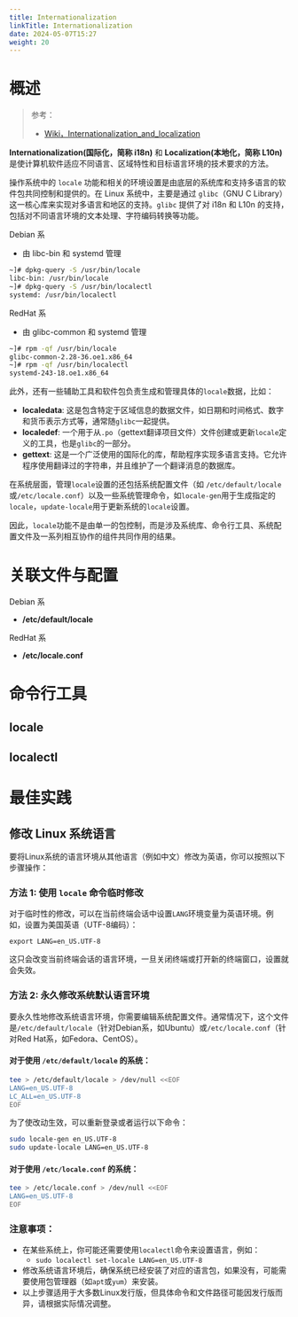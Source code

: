 ```yaml
---
title: Internationalization
linkTitle: Internationalization
date: 2024-05-07T15:27
weight: 20
---
```


# 概述

> 参考：
>
> - [Wiki，Internationalization_and_localization](https://en.wikipedia.org/wiki/Internationalization_and_localization)

**Internationalization(国际化，简称 i18n)** 和 **Localization(本地化，简称 L10n)** 是使计算机软件适应不同语言、区域特性和目标语言环境的技术要求的方法。

操作系统中的 `locale` 功能和相关的环境设置是由底层的系统库和支持多语言的软件包共同控制和提供的。在 Linux 系统中，主要是通过 `glibc`（GNU C Library）这一核心库来实现对多语言和地区的支持。`glibc` 提供了对 i18n 和 L10n 的支持，包括对不同语言环境的文本处理、字符编码转换等功能。

Debian 系

- 由 libc-bin 和 systemd 管理

```bash
~]# dpkg-query -S /usr/bin/locale
libc-bin: /usr/bin/locale
~]# dpkg-query -S /usr/bin/localectl 
systemd: /usr/bin/localectl
```

RedHat 系

- 由 glibc-common 和 systemd 管理

```bash
~]# rpm -qf /usr/bin/locale
glibc-common-2.28-36.oe1.x86_64
~]# rpm -qf /usr/bin/localectl 
systemd-243-18.oe1.x86_64
```

此外，还有一些辅助工具和软件包负责生成和管理具体的`locale`数据，比如：

- **localedata**: 这是包含特定于区域信息的数据文件，如日期和时间格式、数字和货币表示方式等，通常随`glibc`一起提供。
- **localedef**: 一个用于从`.po`（gettext翻译项目文件）文件创建或更新`locale`定义的工具，也是`glibc`的一部分。
- **gettext**: 这是一个广泛使用的国际化的库，帮助程序实现多语言支持。它允许程序使用翻译过的字符串，并且维护了一个翻译消息的数据库。

在系统层面，管理`locale`设置的还包括系统配置文件（如 `/etc/default/locale`或`/etc/locale.conf`）以及一些系统管理命令，如`locale-gen`用于生成指定的`locale`，`update-locale`用于更新系统的`locale`设置。

因此，`locale`功能不是由单一的包控制，而是涉及系统库、命令行工具、系统配置文件及一系列相互协作的组件共同作用的结果。

# 关联文件与配置

Debian 系

- **/etc/default/locale**

RedHat 系

- **/etc/locale.conf**

# 命令行工具


## locale


## localectl


# 最佳实践

## 修改 Linux 系统语言

要将Linux系统的语言环境从其他语言（例如中文）修改为英语，你可以按照以下步骤操作：

### 方法 1: 使用 `locale` 命令临时修改

对于临时性的修改，可以在当前终端会话中设置`LANG`环境变量为英语环境。例如，设置为美国英语（UTF-8编码）：

`export LANG=en_US.UTF-8`

这只会改变当前终端会话的语言环境，一旦关闭终端或打开新的终端窗口，设置就会失效。

### 方法 2: 永久修改系统默认语言环境

要永久性地修改系统语言环境，你需要编辑系统配置文件。通常情况下，这个文件是`/etc/default/locale`（针对Debian系，如Ubuntu）或`/etc/locale.conf`（针对Red Hat系，如Fedora、CentOS）。

#### 对于使用 `/etc/default/locale` 的系统：

```bash
tee > /etc/default/locale > /dev/null <<EOF
LANG=en_US.UTF-8
LC_ALL=en_US.UTF-8
EOF
```

为了使改动生效，可以重新登录或者运行以下命令：

```bash
sudo locale-gen en_US.UTF-8
sudo update-locale LANG=en_US.UTF-8
```

#### 对于使用 `/etc/locale.conf` 的系统：

```bash
tee > /etc/locale.conf > /dev/null <<EOF
LANG=en_US.UTF-8
EOF
```

### 注意事项：

- 在某些系统上，你可能还需要使用`localectl`命令来设置语言，例如：
  - `sudo localectl set-locale LANG=en_US.UTF-8`
- 修改系统语言环境后，确保系统已经安装了对应的语言包，如果没有，可能需要使用包管理器（如`apt`或`yum`）来安装。
- 以上步骤适用于大多数Linux发行版，但具体命令和文件路径可能因发行版而异，请根据实际情况调整。